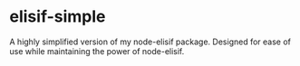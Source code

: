 # elisif-simple
A highly simplified version of my node-elisif package. Designed for ease of use while maintaining the power of node-elisif.
